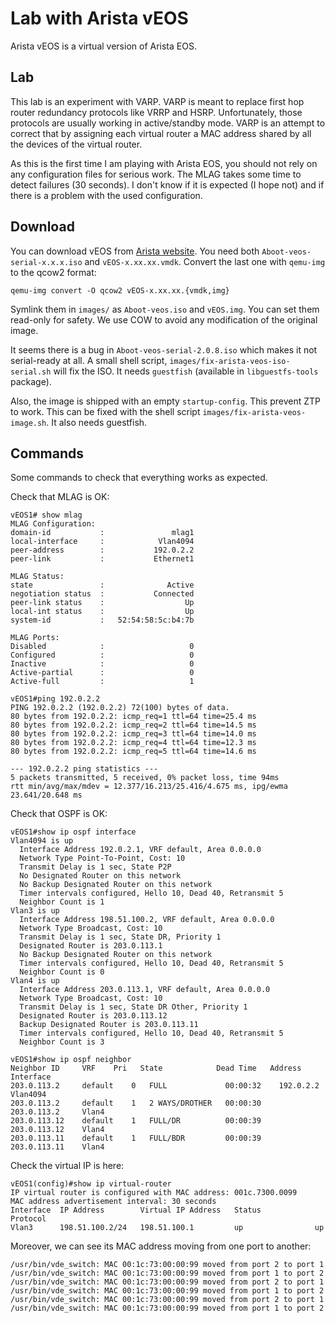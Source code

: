 Lab with Arista vEOS
====================

Arista vEOS is a virtual version of Arista EOS.

Lab
---

This lab is an experiment with VARP. VARP is meant to replace first
hop router redundancy protocols like VRRP and HSRP. Unfortunately,
those protocols are usually working in active/standby mode. VARP is an
attempt to correct that by assigning each virtual router a MAC address
shared by all the devices of the virtual router.

As this is the first time I am playing with Arista EOS, you should not
rely on any configuration files for serious work. The MLAG takes some
time to detect failures (30 seconds). I don't know if it is expected
(I hope not) and if there is a problem with the used configuration.

Download
--------

You can download vEOS from [Arista website][]. You need both
`Aboot-veos-serial-x.x.x.iso` and `vEOS-x.xx.xx.vmdk`. Convert the
last one with `qemu-img` to the qcow2 format:

    qemu-img convert -O qcow2 vEOS-x.xx.xx.{vmdk,img}

Symlink them in `images/` as `Aboot-veos.iso` and `vEOS.img`. You can
set them read-only for safety. We use COW to avoid any modification of
the original image.

It seems there is a bug in `Aboot-veos-serial-2.0.8.iso` which makes
it not serial-ready at all. A small shell script,
`images/fix-arista-veos-iso-serial.sh` will fix the ISO. It needs
`guestfish` (available in `libguestfs-tools` package).

Also, the image is shipped with an empty `startup-config`. This
prevent ZTP to work. This can be fixed with the shell script
`images/fix-arista-veos-image.sh`. It also needs guestfish.

[Arista website]: https://www.arista.com/en/support/software-download

Commands
--------

Some commands to check that everything works as expected.

Check that MLAG is OK:

    vEOS1# show mlag
    MLAG Configuration:
    domain-id           :               mlag1
    local-interface     :            Vlan4094
    peer-address        :           192.0.2.2
    peer-link           :           Ethernet1
                                             
    MLAG Status:       
    state               :              Active
    negotiation status  :           Connected
    peer-link status    :                  Up
    local-int status    :                  Up
    system-id           :   52:54:58:5c:b4:7b
                                             
    MLAG Ports:        
    Disabled            :                   0
    Configured          :                   0
    Inactive            :                   0
    Active-partial      :                   0
    Active-full         :                   1

    vEOS1#ping 192.0.2.2
    PING 192.0.2.2 (192.0.2.2) 72(100) bytes of data.
    80 bytes from 192.0.2.2: icmp_req=1 ttl=64 time=25.4 ms
    80 bytes from 192.0.2.2: icmp_req=2 ttl=64 time=14.5 ms
    80 bytes from 192.0.2.2: icmp_req=3 ttl=64 time=14.0 ms
    80 bytes from 192.0.2.2: icmp_req=4 ttl=64 time=12.3 ms
    80 bytes from 192.0.2.2: icmp_req=5 ttl=64 time=14.6 ms
    
    --- 192.0.2.2 ping statistics ---
    5 packets transmitted, 5 received, 0% packet loss, time 94ms
    rtt min/avg/max/mdev = 12.377/16.213/25.416/4.675 ms, ipg/ewma 23.641/20.648 ms

Check that OSPF is OK:

    vEOS1#show ip ospf interface 
    Vlan4094 is up
      Interface Address 192.0.2.1, VRF default, Area 0.0.0.0
      Network Type Point-To-Point, Cost: 10
      Transmit Delay is 1 sec, State P2P
      No Designated Router on this network
      No Backup Designated Router on this network
      Timer intervals configured, Hello 10, Dead 40, Retransmit 5
      Neighbor Count is 1
    Vlan3 is up
      Interface Address 198.51.100.2, VRF default, Area 0.0.0.0
      Network Type Broadcast, Cost: 10
      Transmit Delay is 1 sec, State DR, Priority 1
      Designated Router is 203.0.113.1
      No Backup Designated Router on this network
      Timer intervals configured, Hello 10, Dead 40, Retransmit 5
      Neighbor Count is 0
    Vlan4 is up
      Interface Address 203.0.113.1, VRF default, Area 0.0.0.0
      Network Type Broadcast, Cost: 10
      Transmit Delay is 1 sec, State DR Other, Priority 1
      Designated Router is 203.0.113.12
      Backup Designated Router is 203.0.113.11
      Timer intervals configured, Hello 10, Dead 40, Retransmit 5
      Neighbor Count is 3

    vEOS1#show ip ospf neighbor 
    Neighbor ID     VRF    Pri   State            Dead Time   Address         Interface
    203.0.113.2     default    0   FULL             00:00:32    192.0.2.2       Vlan4094
    203.0.113.2     default    1   2 WAYS/DROTHER   00:00:30    203.0.113.2     Vlan4
    203.0.113.12    default    1   FULL/DR          00:00:39    203.0.113.12    Vlan4
    203.0.113.11    default    1   FULL/BDR         00:00:39    203.0.113.11    Vlan4

Check the virtual IP is here:

    vEOS1(config)#show ip virtual-router 
    IP virtual router is configured with MAC address: 001c.7300.0099
    MAC address advertisement interval: 30 seconds
    Interface  IP Address        Virtual IP Address   Status            Protocol         
    Vlan3      198.51.100.2/24   198.51.100.1         up                up               

Moreover, we can see its MAC address moving from one port to another:

    /usr/bin/vde_switch: MAC 00:1c:73:00:00:99 moved from port 2 to port 1
    /usr/bin/vde_switch: MAC 00:1c:73:00:00:99 moved from port 1 to port 2
    /usr/bin/vde_switch: MAC 00:1c:73:00:00:99 moved from port 2 to port 1
    /usr/bin/vde_switch: MAC 00:1c:73:00:00:99 moved from port 1 to port 2
    /usr/bin/vde_switch: MAC 00:1c:73:00:00:99 moved from port 2 to port 1
    /usr/bin/vde_switch: MAC 00:1c:73:00:00:99 moved from port 1 to port 2
